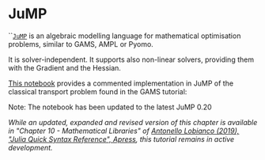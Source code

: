 # JuMP

\`\`[`JuMP`](https://github.com/JuliaOpt/JuMP.jl) is an algebraic modelling language for mathematical optimisation problems, similar to GAMS, AMPL or Pyomo.

It is solver-independent. It supports also non-linear solvers, providing them with the Gradient and the Hessian.

[This notebook](http://nbviewer.jupyter.org/github/sylvaticus/juliatutorial/blob/master/assets/JuMP.ipynb) provides a commented implementation in JuMP of the classical transport problem found in the GAMS tutorial:

Note: The notebook has been updated to the latest JuMP 0.20

_While an updated, expanded and revised version of this chapter is available in "Chapter 10 - Mathematical Libraries" of [Antonello Lobianco (2019), "Julia Quick Syntax Reference", Apress](https://julia-book.com), this tutorial remains in active development._
